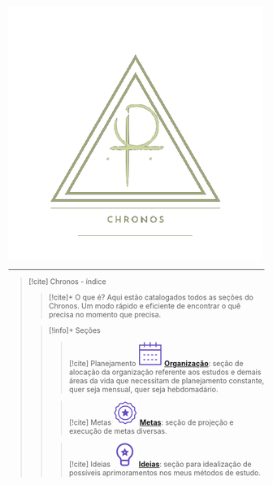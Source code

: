 ![image](.attachments/7ee7c58d19704922bce0028dfe22ad94d047d53c.png) 
___
> [!cite] Chronos - índice
> > [!cite]+ O que é?
> >  Aqui estão catalogados todos as seções do Chronos. Um modo rápido e eficiente de encontrar o quê precisa no momento que precisa.
> 
> > [!info]+ Seções
> > > [!cite] Planejamento ![image](.attachments/dea3ca534b4bba8cbe6a867fed6968e415d61aaf.svg)
> > > **[Organização](/Se%C3%A7%C3%B5es%2FOrganiza%C3%A7%C3%A3o/Organiza%C3%A7%C3%A3o.md)**: seção de alocação da organização referente aos estudos e demais áreas da vida que necessitam de planejamento constante, quer seja mensual, quer seja hebdomadário.
> > 
> > > [!cite] Metas
> > > ![image](.attachments/82ae44a5a3265e69e717c2f342cb1a202786882c.svg) 
> > >   **[Metas](/Se%C3%A7%C3%B5es%2FMetas/Metas%202024.kanban.md)**: seção de projeção e execução de metas diversas.
> >
> > > [!cite] Ideias
> > > ![image](.attachments/a74e4064032ba0f2f083dbb68f46e5795b738696.svg) 
> > > **[Ideias](./Se%C3%A7%C3%B5es%2FIdeias/Ideias.kanban.md)**: seção para  idealização de possíveis aprimoramentos nos meus métodos de estudo.